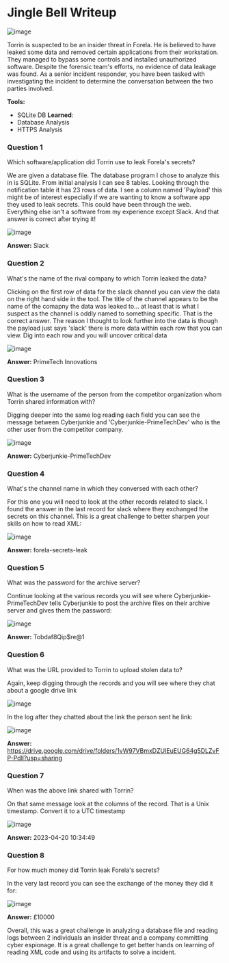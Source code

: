 # **Jingle Bell Writeup**
![image](https://github.com/user-attachments/assets/3de76026-24f9-4387-87d1-ed1c2e8afa76)

Torrin is suspected to be an insider threat in Forela. He is believed to have leaked some data and removed certain applications from their workstation. They managed to bypass some controls and installed unauthorized software. Despite the forensic team's efforts, no evidence of data leakage was found. As a senior incident responder, you have been tasked with investigating the incident to determine the conversation between the two parties involved.

**Tools:**
- SQLite DB
**Learned**:
- Database Analysis
- HTTPS Analysis
### **Question 1**
Which software/application did Torrin use to leak Forela's secrets?

We are given a database file. The database program I chose to analyze this in is SQLite. From initial analysis I can see 8 tables. Looking through the notification table it has 23 rows of data. I see a column named 'Payload' this might be of interest especially if we are wanting to know a software app they used to leak secrets. This could have been through the web. Everything else isn't a software from my experience except Slack. And that answer is correct after trying it!

![image](https://github.com/user-attachments/assets/c8220452-eaa7-47a0-a0b9-bde1b2b200f1)

**Answer:** Slack
### **Question 2**

What's the name of the rival company to which Torrin leaked the data?

Clicking on the first row of data for the slack channel you can view the data on the right hand side in the tool. The title of the channel appears to be the name of the comapny the data was leaked to... at least that is what I suspect as the channel is oddly named to something specific. That is the correct answer. The reason I thought to look further into the data is though the payload just says 'slack' there is more data within each row that you can view. Dig into each row and you will uncover critical data

![image](https://github.com/user-attachments/assets/fa1e6c04-f7e9-4bcc-9a45-59f6a48cf555)

**Answer:** PrimeTech Innovations
### **Question 3**
What is the username of the person from the competitor organization whom Torrin shared information with?

Digging deeper into the same log reading each field you can see the message between Cyberjunkie and 'Cyberjunkie-PrimeTechDev' who is the other user from the competitor company.

![image](https://github.com/user-attachments/assets/72cc7a57-f236-4a16-ae6f-bcb8777bc0f0)

**Answer:** Cyberjunkie-PrimeTechDev
### **Question 4**
What's the channel name in which they conversed with each other?

For this one you will need to look at the other records related to slack. I found the answer in the last record for slack where they exchanged the secrets on this channel. This is a great challenge to better sharpen your skills on how to read XML:

![image](https://github.com/user-attachments/assets/ffa05433-a615-466d-b52f-fe08190a0a75)

**Answer:** forela-secrets-leak
### **Question 5**
What was the password for the archive server?

Continue looking at the various records you will see where Cyberjunkie-PrimeTechDev tells Cyberjunkie to post the archive files on their archive server and gives them the password:
	
![image](https://github.com/user-attachments/assets/5e2a5600-fe60-47cd-8ae5-b4d4eb5c6463)

**Answer:** Tobdaf8Qip$re@1
### **Question 6**
What was the URL provided to Torrin to upload stolen data to?

Again, keep digging through the records and you will see where they chat about a google drive link

![image](https://github.com/user-attachments/assets/5defe55b-ac24-43b6-b7bc-826248ee62d6)

In the log after they chatted about the link the person sent he link:

![image](https://github.com/user-attachments/assets/6fd31dcb-58ed-43cd-8ed6-dbf636f4ed07)

**Answer:** https://drive.google.com/drive/folders/1vW97VBmxDZUIEuEUG64g5DLZvFP-Pdll?usp=sharing
### **Question 7**
When was the above link shared with Torrin?

On that same message look at the columns of the record. That is a Unix timestamp. Convert it to a UTC timestamp

![image](https://github.com/user-attachments/assets/d3917e08-0109-4127-be18-6f7616d5f6e6)

**Answer:** 2023-04-20 10:34:49
### **Question 8**
For how much money did Torrin leak Forela's secrets?

In the very last record you can see the exchange of the money they did it for:

![image](https://github.com/user-attachments/assets/8b8dec6b-82fe-4d0b-bdc9-b46ad65c5eab)

**Answer:** £10000

Overall, this was a great challenge in analyzing a database file and reading logs between 2 individuals an insider threat and a company committing cyber espionage. It is a great challenge to get better hands on learning of reading XML code and using its artifacts to solve a incident.
